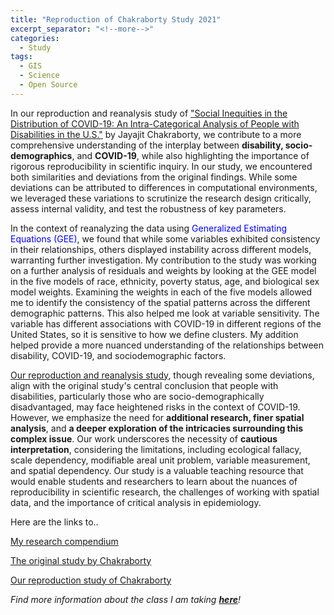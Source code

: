 ```yaml
---
title: "Reproduction of Chakraborty Study 2021"
excerpt_separator: "<!--more-->"
categories:
  - Study
tags:
  - GIS
  - Science
  - Open Source
---
```


In our reproduction and reanalysis study of ["Social Inequities in the Distribution of COVID-19: An Intra-Categorical Analysis of People with Disabilities in the U.S."](https://www.sciencedirect.com/science/article/pii/S1936657420301394?ref=pdf_download&fr=RR-2&rr=8112c85ec9324204) by Jayajit Chakraborty, we contribute to a more comprehensive understanding of the interplay between **disability, socio-demographics**, and **COVID-19**, while also highlighting the importance of rigorous reproducibility in scientific inquiry. In our study, we encountered both similarities and deviations from the original findings. While some deviations can be attributed to differences in computational environments, we leveraged these variations to scrutinize the research design critically, assess internal validity, and test the robustness of key parameters.

In the context of reanalyzing the data using <w style="color:blue;">Generalized Estimating Equations (GEE)</w>, we found that while some variables exhibited consistency in their relationships, others displayed instability across different models, warranting further investigation. My contribution to the study was working on a further analysis of residuals and weights by looking at the GEE model in the five models of race, ethnicity, poverty status, age, and biological sex model weights. Examining the weights in each of the five models allowed me to identify the consistency of the spatial patterns across the different demographic patterns. This also helped me look at variable sensitivity. The variable has different associations with COVID-19 in different regions of the United States, so it is sensitive to how we define clusters. My addition helped provide a more nuanced understanding of the relationships between disability, COVID-19, and sociodemographic factors.

[Our reproduction and reanalysis study](https://katieheo.github.io/RPr-Chakraborty-2021/), though revealing some deviations, align with the original study's central conclusion that people with disabilities, particularly those who are socio-demographically disadvantaged, may face heightened risks in the context of COVID-19. However, we emphasize the need for **additional research, finer spatial analysis**, and **a deeper exploration of the intricacies surrounding this complex issue**. Our work underscores the necessity of **cautious interpretation**, considering the limitations, including ecological fallacy, scale dependency, modifiable areal unit problem, variable measurement, and spatial dependency. Our study is a valuable teaching resource that would enable students and researchers to learn about the nuances of reproducibility in scientific research, the challenges of working with spatial data, and the importance of critical analysis in epidemiology.

Here are the links to.. 

[My research compendium](https://github.com/katieheo/RPr-Chakraborty-2021)

[The original study by Chakraborty](https://www.sciencedirect.com/science/article/pii/S1936657420301394?ref=pdf_download&fr=RR-2&rr=8112c85ec9324204)

[Our reproduction study of Chakraborty](https://katieheo.github.io/RPr-Chakraborty-2021/)

*Find more information about the class I am taking [**here**](https://opengisci.github.io)!*
